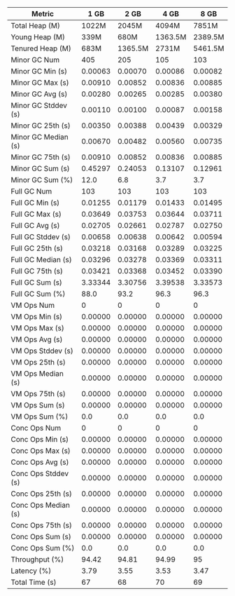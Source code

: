 | Metric | 1 GB | 2 GB | 4 GB | 8 GB |
|------|----|----|----|----|
| Total Heap (M) | 1022M | 2045M | 4094M | 7851M |
| Young Heap (M) | 339M | 680M | 1363.5M | 2389.5M |
| Tenured Heap (M) | 683M | 1365.5M | 2731M | 5461.5M |
| Minor GC Num | 405 | 205 | 105 | 103 |
| Minor GC Min (s) | 0.00063 | 0.00070 | 0.00086 | 0.00082 |
| Minor GC Max (s) | 0.00910 | 0.00852 | 0.00836 | 0.00885 |
| Minor GC Avg (s) | 0.00280 | 0.00265 | 0.00285 | 0.00380 |
| Minor GC Stddev (s) | 0.00110 | 0.00100 | 0.00087 | 0.00158 |
| Minor GC 25th (s) | 0.00350 | 0.00388 | 0.00439 | 0.00329 |
| Minor GC Median (s) | 0.00670 | 0.00482 | 0.00560 | 0.00735 |
| Minor GC 75th (s) | 0.00910 | 0.00852 | 0.00836 | 0.00885 |
| Minor GC Sum (s) | 0.45297 | 0.24053 | 0.13107 | 0.12961 |
| Minor GC Sum (%) | 12.0 | 6.8 | 3.7 | 3.7 |
| Full GC Num | 103 | 103 | 103 | 103 |
| Full GC Min (s) | 0.01255 | 0.01179 | 0.01433 | 0.01495 |
| Full GC Max (s) | 0.03649 | 0.03753 | 0.03644 | 0.03711 |
| Full GC Avg (s) | 0.02705 | 0.02661 | 0.02787 | 0.02750 |
| Full GC Stddev (s) | 0.00658 | 0.00638 | 0.00642 | 0.00594 |
| Full GC 25th (s) | 0.03218 | 0.03168 | 0.03289 | 0.03225 |
| Full GC Median (s) | 0.03296 | 0.03278 | 0.03369 | 0.03311 |
| Full GC 75th (s) | 0.03421 | 0.03368 | 0.03452 | 0.03390 |
| Full GC Sum (s) | 3.33344 | 3.30756 | 3.39538 | 3.33573 |
| Full GC Sum (%) | 88.0 | 93.2 | 96.3 | 96.3 |
| VM Ops Num | 0 | 0 | 0 | 0 |
| VM Ops Min (s) | 0.00000 | 0.00000 | 0.00000 | 0.00000 |
| VM Ops Max (s) | 0.00000 | 0.00000 | 0.00000 | 0.00000 |
| VM Ops Avg (s) | 0.00000 | 0.00000 | 0.00000 | 0.00000 |
| VM Ops Stddev (s) | 0.00000 | 0.00000 | 0.00000 | 0.00000 |
| VM Ops 25th (s) | 0.00000 | 0.00000 | 0.00000 | 0.00000 |
| VM Ops Median (s) | 0.00000 | 0.00000 | 0.00000 | 0.00000 |
| VM Ops 75th (s) | 0.00000 | 0.00000 | 0.00000 | 0.00000 |
| VM Ops Sum (s) | 0.00000 | 0.00000 | 0.00000 | 0.00000 |
| VM Ops Sum (%) | 0.0 | 0.0 | 0.0 | 0.0 |
| Conc Ops Num | 0 | 0 | 0 | 0 |
| Conc Ops Min (s) | 0.00000 | 0.00000 | 0.00000 | 0.00000 |
| Conc Ops Max (s) | 0.00000 | 0.00000 | 0.00000 | 0.00000 |
| Conc Ops Avg (s) | 0.00000 | 0.00000 | 0.00000 | 0.00000 |
| Conc Ops Stddev (s) | 0.00000 | 0.00000 | 0.00000 | 0.00000 |
| Conc Ops 25th (s) | 0.00000 | 0.00000 | 0.00000 | 0.00000 |
| Conc Ops Median (s) | 0.00000 | 0.00000 | 0.00000 | 0.00000 |
| Conc Ops 75th (s) | 0.00000 | 0.00000 | 0.00000 | 0.00000 |
| Conc Ops Sum (s) | 0.00000 | 0.00000 | 0.00000 | 0.00000 |
| Conc Ops Sum (%) | 0.0 | 0.0 | 0.0 | 0.0 |
| Throughput (%) | 94.42 | 94.81 | 94.99 | 95 |
| Latency (%) | 3.79 | 3.55 | 3.53 | 3.47 |
| Total Time (s) | 67 | 68 | 70 | 69 |

